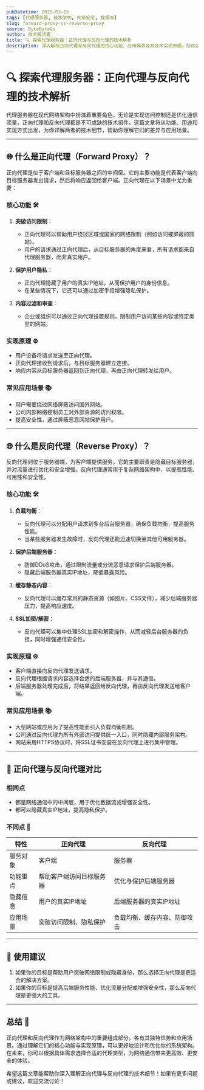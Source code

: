 ```yaml
---
pubDatetime: 2025-03-15
tags: [代理服务器, 技术架构, 网络安全, 数据流]
slug: forward-proxy-vs-reverse-proxy
source: ByteByteGo
author: 技术解读者
title: 🔍 探索代理服务器：正向代理与反向代理的技术解析
description: 深入解析正向代理与反向代理的核心功能、应用场景及其技术实现原理，助你全面了解网络架构中的关键组件。
---
```


# 🔍 探索代理服务器：正向代理与反向代理的技术解析

代理服务器在现代网络架构中扮演着重要角色，无论是实现访问控制还是优化通信流量，正向代理和反向代理都是不可或缺的技术组件。这篇文章将从功能、用途和实现方式出发，为你详解两者的技术细节，帮助你理解它们的差异与应用场景。

---

## 🌐 什么是正向代理（Forward Proxy）？

正向代理是位于客户端和目标服务器之间的中间层。它的主要功能是代表客户端向目标服务器发出请求，然后将响应返回给客户端。正向代理在以下场景中尤为重要：

### 核心功能 🛠️

1. **突破访问限制**：

   - 正向代理可以帮助用户绕过区域或国家的网络限制（例如访问被屏蔽的网站）。
   - 用户的请求通过正向代理后，从目标服务器的角度来看，所有请求都来自代理服务器，而非真实用户。

2. **保护用户隐私**：

   - 正向代理隐藏了用户的真实IP地址，从而保护用户的身份信息。
   - 在某些情况下，它还可以通过加密手段增强隐私保护。

3. **内容过滤和审查**：
   - 企业或组织可以通过正向代理设置规则，限制用户访问某些内容或特定类型的网站。

### 实现原理 ⚙️

- 用户设备将请求发送至正向代理。
- 正向代理接收到请求后，与目标服务器建立连接。
- 响应内容从目标服务器返回到正向代理，再由正向代理转发给用户。

### 常见应用场景 📚

- 用户需要绕过网络屏蔽访问国外网站。
- 公司内部网络控制员工对外部资源的访问权限。
- 提高安全性，通过屏蔽恶意网站保护用户。

---

## 🌐 什么是反向代理（Reverse Proxy）？

反向代理则位于服务器端，为客户端提供服务。它的主要职责是隐藏目标服务器，并对流量进行优化和安全增强。反向代理通常用于复杂网络架构中，以提高性能、可用性和安全性。

### 核心功能 🛠️

1. **负载均衡**：

   - 反向代理可以分配用户请求到多台后台服务器，确保负载均衡，提高服务性能。
   - 当某些服务器发生故障时，反向代理还能迅速切换至其他可用服务器。

2. **保护后端服务器**：

   - 防御DDoS攻击，通过限制流量或分流恶意请求保护后端服务器。
   - 隐藏后端服务器真实IP地址，降低暴露风险。

3. **缓存静态内容**：

   - 反向代理可以缓存常用的静态资源（如图片、CSS文件），减少后端服务器压力，提高响应速度。

4. **SSL加密/解密**：
   - 反向代理可以集中处理SSL加密和解密操作，从而减轻后台服务器的负担，同时增强通信安全性。

### 实现原理 ⚙️

- 客户端直接向反向代理发送请求。
- 反向代理根据请求内容选择合适的后端服务器，并与其通信。
- 后端服务器处理完成后，将结果返回给反向代理，再由反向代理发送给客户端。

### 常见应用场景 📚

- 大型网站或应用为了提高性能而引入负载均衡机制。
- 公司通过反向代理为所有外部访问提供统一入口，同时隐藏内部服务架构。
- 网站采用HTTPS协议时，将SSL证书安装在反向代理上进行集中管理。

---

## 🚀 正向代理与反向代理对比

### 相同点

- 都是网络通信中的中间层，用于优化数据流或增强安全性。
- 都可以隐藏真实IP地址，提高隐私保护。

### 不同点 🌟

| 特性     | 正向代理                 | 反向代理                     |
| -------- | ------------------------ | ---------------------------- |
| 服务对象 | 客户端                   | 服务器                       |
| 功能重点 | 帮助客户端访问目标服务器 | 优化与保护后端服务器         |
| 隐藏信息 | 用户的真实IP地址         | 后端服务器的真实IP地址       |
| 应用场景 | 突破访问限制、隐私保护   | 负载均衡、缓存内容、防御攻击 |

---

## 🔧 使用建议

1. 如果你的目标是帮助用户突破网络限制或隐藏身份，那么选择正向代理是更适合的解决方案。
2. 如果你的目标是提高后端服务性能、优化流量分配或增强安全性，那么反向代理是更强大的工具。

---

## 总结 🌟

正向代理和反向代理作为网络架构中的重要组成部分，各有其独特优势和应用场景。通过理解它们的核心功能与实现原理，可以更好地设计和优化你的系统架构。在未来，你可以根据具体需求选择合适的代理类型，为网络通信带来更高效、更安全的体验。

希望这篇文章能帮助你深入理解正向代理与反向代理的技术细节！如果有更多问题或建议，欢迎交流讨论！
